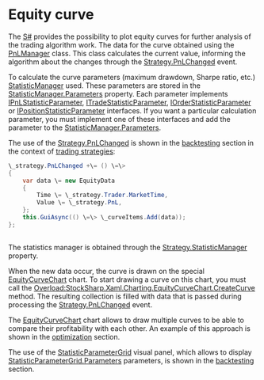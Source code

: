 # Equity curve

The [S\#](StockSharpAbout.md) provides the possibility to plot equity curves for further analysis of the trading algorithm work. The data for the curve obtained using the [PnLManager](../api/StockSharp.Algo.PnL.PnLManager.html) class. This class calculates the current value, informing the algorithm about the changes through the [Strategy.PnLChanged](../api/StockSharp.Algo.Strategies.Strategy.PnLChanged.html) event. 

To calculate the curve parameters (maximum drawdown, Sharpe ratio, etc.) [StatisticManager](../api/StockSharp.Algo.Statistics.StatisticManager.html) used. These parameters are stored in the [StatisticManager.Parameters](../api/StockSharp.Algo.Statistics.StatisticManager.Parameters.html) property. Each parameter implements [IPnLStatisticParameter](../api/StockSharp.Algo.Statistics.IPnLStatisticParameter.html), [ITradeStatisticParameter](../api/StockSharp.Algo.Statistics.ITradeStatisticParameter.html), [IOrderStatisticParameter](../api/StockSharp.Algo.Statistics.IOrderStatisticParameter.html) or [IPositionStatisticParameter](../api/StockSharp.Algo.Statistics.IPositionStatisticParameter.html) interfaces. If you want a particular calculation parameter, you must implement one of these interfaces and add the parameter to the [StatisticManager.Parameters](../api/StockSharp.Algo.Statistics.StatisticManager.Parameters.html). 

The use of the [Strategy.PnLChanged](../api/StockSharp.Algo.Strategies.Strategy.PnLChanged.html) is shown in the [backtesting](StrategyTestingHistory.md) section in the context of [trading strategies](Strategy.md): 

```cs
\_strategy.PnLChanged +\= () \=\>
{
	var data \= new EquityData
	{
		Time \= \_strategy.Trader.MarketTime,
		Value \= \_strategy.PnL,
	};
	this.GuiAsync(() \=\> \_curveItems.Add(data));
};      
      
```

The statistics manager is obtained through the [Strategy.StatisticManager](../api/StockSharp.Algo.Strategies.Strategy.StatisticManager.html) property. 

When the new data occur, the curve is drawn on the special [EquityCurveChart](../api/StockSharp.Xaml.Charting.EquityCurveChart.html) chart. To start drawing a curve on this chart, you must call the [Overload:StockSharp.Xaml.Charting.EquityCurveChart.CreateCurve](../api/Overload:StockSharp.Xaml.Charting.EquityCurveChart.CreateCurve.html) method. The resulting collection is filled with data that is passed during processing the [Strategy.PnLChanged](../api/StockSharp.Algo.Strategies.Strategy.PnLChanged.html) event. 

The [EquityCurveChart](../api/StockSharp.Xaml.Charting.EquityCurveChart.html) chart allows to draw multiple curves to be able to compare their profitability with each other. An example of this approach is shown in the [optimization](StrategyTestingOptimization.md) section. 

The use of the [StatisticParameterGrid](../api/StockSharp.Xaml.StatisticParameterGrid.html) visual panel, which allows to display [StatisticParameterGrid.Parameters](../api/StockSharp.Xaml.StatisticParameterGrid.Parameters.html) parameters, is shown in the [backtesting](StrategyTestingHistory.md) section. 
